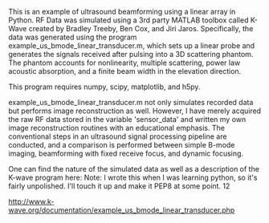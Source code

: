This is an example of ultrasound beamforming using a linear array in Python. RF Data was simulated using a 3rd party MATLAB toolbox called K-Wave created by Bradley Treeby, Ben Cox, and Jiri Jaros. Specifically, the data was generated using the program example_us_bmode_linear_transducer.m, which sets up a linear probe and generates the signals received after pulsing into a 3D scattering phantom. The phantom accounts for nonlinearity, multiple scattering, power law acoustic absorption, and a finite beam width in the elevation direction.

This program requires numpy, scipy, matplotlib, and h5py.

example_us_bmode_linear_transducer.m not only simulates recorded data but performs image reconstruction as well. However, I have merely acquired the raw RF data stored in the variable 'sensor_data' and written my own image reconstruction routines with an educational emphasis. The conventional steps in an ultrasound signal processing pipeline are conducted, and a comparison is performed between simple B-mode imaging, beamforming with fixed receive focus, and dynamic focusing. 

One can find the nature of the simulated data as well as a description of the K-wave program here: 
Note: I wrote this when I was learning python, so it's fairly unpolished. I'll touch it up and make it PEP8 at some point.
12

http://www.k-wave.org/documentation/example_us_bmode_linear_transducer.php
